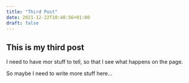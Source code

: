 ```yaml
---
title: "Third Post"
date: 2021-12-22T10:48:56+01:00
draft: false
---
```


## This is my third post

I need to have mor stuff to tell, so that I see what happens on the page.

So maybe I need to write more stuff here...